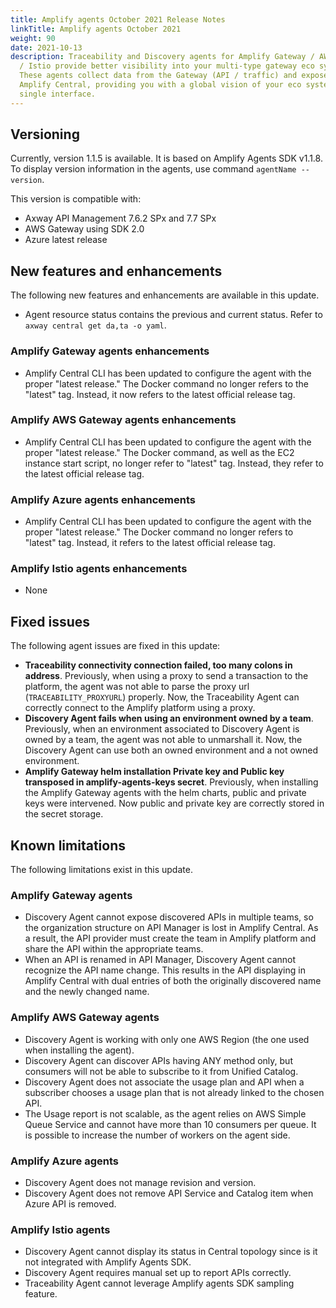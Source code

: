 ```yaml
---
title: Amplify agents October 2021 Release Notes
linkTitle: Amplify agents October 2021
weight: 90
date: 2021-10-13
description: Traceability and Discovery agents for Amplify Gateway / AWS / Azure
  / Istio provide better visibility into your multi-type gateway eco system.
  These agents collect data from the Gateway (API / traffic) and expose it in
  Amplify Central, providing you with a global vision of your eco system from a
  single interface.
---
```


## Versioning

Currently, version 1.1.5 is available. It is based on Amplify Agents SDK v1.1.8.
To display version information in the agents, use command `agentName --version`.

This version is compatible with:

* Axway API Management 7.6.2 SPx and 7.7 SPx
* AWS Gateway using SDK 2.0
* Azure latest release

## New features and enhancements

The following new features and enhancements are available in this update.

* Agent resource status contains the previous and current status. Refer to `axway central get da,ta -o yaml`.

### Amplify Gateway agents enhancements

* Amplify Central CLI has been updated to configure the agent with the proper "latest release." The Docker command no longer refers to the "latest" tag. Instead, it now refers to the latest official release tag.

### Amplify AWS Gateway agents enhancements

* Amplify Central CLI has been updated to configure the agent with the proper "latest release." The Docker command, as well as the EC2 instance start script, no longer refer to "latest" tag. Instead, they refer to the latest official release tag.

### Amplify Azure agents enhancements

* Amplify Central CLI has been updated to configure the agent with the proper "latest release." The Docker command no longer refers to "latest" tag. Instead, it refers to the latest official release tag.

### Amplify Istio agents enhancements

* None

## Fixed issues

The following agent issues are fixed in this update:

* **Traceability connectivity connection failed, too many colons in address**. Previously, when using a proxy to send a transaction to the platform, the agent was not able to parse the proxy url (`TRACEABILITY_PROXYURL`) properly. Now, the Traceability Agent can correctly connect to the Amplify platform using a proxy.
* **Discovery Agent fails when using an environment owned by a team**. Previously, when an environment associated to Discovery Agent is owned by a team, the agent was not able to unmarshall it. Now, the Discovery Agent can use both an owned environment and a not owned environment.
* **Amplify Gateway helm installation Private key and Public key transposed in amplify-agents-keys secret**. Previously, when installing the Amplify Gateway agents with the helm charts, public and private keys were intervened. Now public and private key are correctly stored in the secret storage.

## Known limitations

The following limitations exist in this update.

### Amplify Gateway agents

* Discovery Agent cannot expose discovered APIs in multiple teams, so the organization structure on API Manager is lost in Amplify Central. As a result, the API provider must create the team in Amplify platform and share the API within the appropriate teams.
* When an API is renamed in API Manager, Discovery Agent cannot recognize the API name change. This results in the API displaying in Amplify Central with dual entries of both the originally discovered name and the newly changed name.

### Amplify AWS Gateway agents

* Discovery Agent is working with only one AWS Region (the one used when installing the agent).
* Discovery Agent can discover APIs having ANY method only, but consumers will not be able to subscribe to it from Unified Catalog.
* Discovery Agent does not associate the usage plan and API when a subscriber chooses a usage plan that is not already linked to the chosen API.
* The Usage report is not scalable, as the agent relies on AWS Simple Queue Service and cannot have more than 10 consumers per queue. It is possible to increase the number of workers on the agent side.

### Amplify Azure agents

* Discovery Agent does not manage revision and version.
* Discovery Agent does not remove API Service and Catalog item when Azure API is removed.

### Amplify Istio agents

* Discovery Agent cannot display its status in Central topology since is it not integrated with Amplify Agents SDK.
* Discovery Agent requires manual set up to report APIs correctly.
* Traceability Agent cannot leverage Amplify agents SDK sampling feature.
